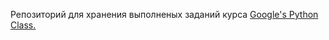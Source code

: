 Репозиторий для хранения выполненых заданий курса <a href="https://developers.google.com/edu/python">Google's Python Class.</a> 